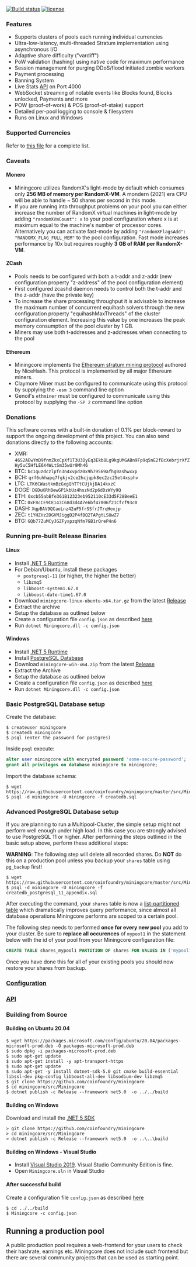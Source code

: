 [![Build status](https://ci.appveyor.com/api/projects/status/nbvaa55gu3icd1q8?svg=true)](https://ci.appveyor.com/project/oliverw/miningcore)
[![license](https://img.shields.io/github/license/mashape/apistatus.svg)]()

### Features

- Supports clusters of pools each running individual currencies
- Ultra-low-latency, multi-threaded Stratum implementation using asynchronous I/O
- Adaptive share difficulty ("vardiff")
- PoW validation (hashing) using native code for maximum performance
- Session management for purging DDoS/flood initiated zombie workers
- Payment processing
- Banning System
- Live Stats [API](https://github.com/coinfoundry/miningcore/wiki/API) on Port 4000
- WebSocket streaming of notable events like Blocks found, Blocks unlocked, Payments and more
- POW (proof-of-work) & POS (proof-of-stake) support
- Detailed per-pool logging to console & filesystem
- Runs on Linux and Windows

### Supported Currencies

Refer to [this file](https://github.com/coinfoundry/miningcore/blob/master/src/Miningcore/coins.json) for a complete list.

### Caveats

#### Monero

- Miningcore utilizes RandomX's light-mode by default which consumes only **256 MB of memory per RandomX-VM**. A mondern (2021) era CPU will be able to handle ~ 50 shares per second in this mode.
- If you are running into throughput problems on your pool you can either increase the number of RandomX virtual machines in light-mode by adding `"randomXVmCount": x` to your pool configuration where x is at maximum equal to the machine's number of processor cores. Alternatively you can activate fast-mode by adding `"randomXFlagsAdd": "RANDOMX_FLAG_FULL_MEM"` to the pool configuration. Fast mode increases performance by 10x but requires roughly **3 GB of RAM per RandomX-VM**.

#### ZCash

- Pools needs to be configured with both a t-addr and z-addr (new configuration property "z-address" of the pool configuration element)
- First configured zcashd daemon needs to control both the t-addr and the z-addr (have the private key)
- To increase the share processing throughput it is advisable to increase the maximum number of concurrent equihash solvers through the new configuration property "equihashMaxThreads" of the cluster configuration element. Increasing this value by one increases the peak memory consumption of the pool cluster by 1 GB.
- Miners may use both t-addresses and z-addresses when connecting to the pool

#### Ethereum

- Miningcore implements the [Ethereum stratum mining protocol](https://github.com/nicehash/Specifications/blob/master/EthereumStratum_NiceHash_v1.0.0.txt) authored by NiceHash. This protocol is implemented by all major Ethereum miners.
- Claymore Miner must be configured to communicate using this protocol by supplying the `-esm 3` command line option
- Genoil's `ethminer` must be configured to communicate using this protocol by supplying the `-SP 2` command line option


### Donations

This software comes with a built-in donation of 0.1% per block-reward to support the ongoing development of this project. You can also send donations directly to the following accounts:

* XMR: `46S2AEwYmD9fnmZkxCpXf1T3U3DyEq3Ekb8Lg9kgUMGABn9Fp9q5nE2fBcXebrjrXfZHy5uC5HfLE6X4WLtSm35wUr9Mh46`
* BTC:  `bc1quzdczlpfn3n4xvpdz0x9h79569afhg0ashwxxp`
* BCH:  `qrf6uhhapq7fgkjv2ce2hcjqpk8ec2zc25et4xsphv`
* LTC:  `LTK6CWastkmBzGxgQhTTtCUjkjDA14kxzC`
* DOGE: `DGDuKRhBewGP1kbUz4hszNd2p6dDzWYy9Q`
* ETH:  `0xcb55abBfe361B12323eb952110cE33d5F28BeeE1`
* ETC:  `0xF8cCE9CE143C68d3d4A7e6bf47006f21Cfcf93c0`
* DASH: `XqpBAV9QCaoLnz42uF5frSSfrJTrqHoxjp`
* ZEC:  `t1YHZHz2DGVMJiggD2P4fBQ2TAPgtLSUwZ7`
* BTG:  `GQb77ZuMCyJGZFyxpzqNfm7GB1rQreP4n6`

### Running pre-built Release Binaries

#### Linux

- Install [.NET 5 Runtime](https://dotnet.microsoft.com/download/dotnet/5.0)
- For Debian/Ubuntu, install these packages
  - `postgresql-11` (or higher, the higher the better)
  - `libzmq5`
  - `libboost-system1.67.0`
  - `libboost-date-time1.67.0`
- Download `miningcore-linux-ubuntu-x64.tar.gz` from the latest [Release](https://github.com/coinfoundry/miningcore/releases)
- Extract the archive
- Setup the database as outlined below
- Create a configuration file `config.json` as described [here](https://github.com/coinfoundry/miningcore/wiki/Configuration)
- Run `dotnet Miningcore.dll -c config.json`

#### Windows

- Install [.NET 5 Runtime](https://dotnet.microsoft.com/download/dotnet/5.0)
- Install [PostgreSQL Database](https://www.postgresql.org/)
- Download `miningcore-win-x64.zip` from the latest [Release](https://github.com/coinfoundry/miningcore/releases)
- Extract the Archive
- Setup the database as outlined below
- Create a configuration file `config.json` as described [here](https://github.com/coinfoundry/miningcore/wiki/Configuration)
- Run `dotnet Miningcore.dll -c config.json`

### Basic PostgreSQL Database setup

Create the database:

```console
$ createuser miningcore
$ createdb miningcore
$ psql (enter the password for postgres)
```

Inside `psql` execute:

```sql
alter user miningcore with encrypted password 'some-secure-password';
grant all privileges on database miningcore to miningcore;
```

Import the database schema:

```console
$ wget https://raw.githubusercontent.com/coinfoundry/miningcore/master/src/Miningcore/Persistence/Postgres/Scripts/createdb.sql
$ psql -d miningcore -U miningcore -f createdb.sql
```

### Advanced PostgreSQL Database setup

If you are planning to run a Multipool-Cluster, the simple setup might not perform well enough under high load. In this case you are strongly advised to use PostgreSQL 11 or higher. After performing the steps outlined in the basic setup above, perform these additional steps:

**WARNING**: The following step will delete all recorded shares. Do **NOT** do this on a production pool unless you backup your `shares` table using `pg_backup` first!

```console
$ wget https://raw.githubusercontent.com/coinfoundry/miningcore/master/src/Miningcore/Persistence/Postgres/Scripts/createdb_postgresql_11_appendix.sql
$ psql -d miningcore -U miningcore -f createdb_postgresql_11_appendix.sql
```

After executing the command, your `shares` table is now a [list-partitioned table](https://www.postgresql.org/docs/11/ddl-partitioning.html) which dramatically improves query performance, since almost all database operations Miningcore performs are scoped to a certain pool.

The following step needs to performed **once for every new pool** you add to your cluster. Be sure to **replace all occurences** of `mypool1` in the statement below with the id of your pool from your Miningcore configuration file:

```sql
CREATE TABLE shares_mypool1 PARTITION OF shares FOR VALUES IN ('mypool1');
```

Once you have done this for all of your existing pools you should now restore your shares from backup.

### [Configuration](https://github.com/coinfoundry/miningcore/wiki/Configuration)

### [API](https://github.com/coinfoundry/miningcore/wiki/API)

### Building from Source

#### Building on Ubuntu 20.04

```console
$ wget https://packages.microsoft.com/config/ubuntu/20.04/packages-microsoft-prod.deb -O packages-microsoft-prod.deb
$ sudo dpkg -i packages-microsoft-prod.deb
$ sudo apt-get update
$ sudo apt-get install -y apt-transport-https
$ sudo apt-get update
$ sudo apt-get -y install dotnet-sdk-5.0 git cmake build-essential libssl-dev pkg-config libboost-all-dev libsodium-dev libzmq5
$ git clone https://github.com/coinfoundry/miningcore
$ cd miningcore/src/Miningcore
$ dotnet publish -c Release --framework net5.0  -o ../../build
```

#### Building on Windows

Download and install the [.NET 5 SDK](https://dotnet.microsoft.com/download/dotnet/5.0)

```dosbatch
> git clone https://github.com/coinfoundry/miningcore
> cd miningcore/src/Miningcore
> dotnet publish -c Release --framework net5.0  -o ..\..\build
```

#### Building on Windows - Visual Studio

- Install [Visual Studio 2019](https://www.visualstudio.com/vs/). Visual Studio Community Edition is fine.
- Open `Miningcore.sln` in Visual Studio


#### After successful build

Create a configuration file `config.json` as described [here](https://github.com/coinfoundry/miningcore/wiki/Configuration)

```console
$ cd ../../build
$ Miningcore -c config.json
```

## Running a production pool

A public production pool requires a web-frontend for your users to check their hashrate, earnings etc. Miningcore does not include such frontend but there are several community projects that can be used as starting point.

